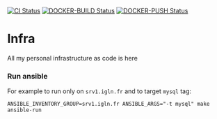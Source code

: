 [![CI Status](https://github.com/nierdz/infra/workflows/CI/badge.svg?branch=master)](https://github.com/nierdz/infra/actions?query=workflow%3ACI)
[![DOCKER-BUILD Status](https://github.com/nierdz/infra/workflows/DOCKER-BUILD/badge.svg?branch=master)](https://github.com/nierdz/infra/actions?query=workflow%3ADOCKER-BUILD)
[![DOCKER-PUSH Status](https://github.com/nierdz/infra/workflows/DOCKER-PUSH/badge.svg?branch=master)](https://github.com/nierdz/infra/actions?query=workflow%3ADOCKER-PUSH)

# Infra
All my personal infrastructure as code is here

### Run ansible
For example to run only on `srv1.igln.fr` and to target `mysql` tag:

```
ANSIBLE_INVENTORY_GROUP=srv1.igln.fr ANSIBLE_ARGS="-t mysql" make ansible-run
```
